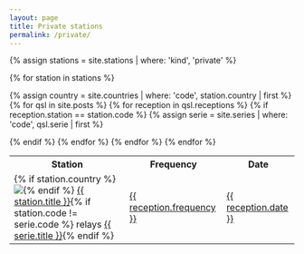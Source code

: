 ```yaml
---
layout: page
title: Private stations
permalink: /private/
---
```


{% assign stations = site.stations | where: 'kind', 'private' %}

<table>
<tr>
    <th>Station</th>
    <th>Frequency</th>
    <th>Date</th>
</tr>

{% for station in stations %}

{% assign country = site.countries | where: 'code', station.country | first %}
{% for qsl in site.posts %}
{% for reception in qsl.receptions %}
{% if reception.station == station.code %}
{% assign serie = site.series | where: 'code', qsl.serie | first %}
<tr>
    <td>{% if station.country %}<img class="flag" src="{{ country.flag }}"/>{% endif %} <a href="{{ station.url }}">{{ station.title }}</a>{% if station.code != serie.code %} relays <a href="{{ serie.url }}">{{ serie.title }}</a>{% endif %}</td>
    <td><a href="{{ qsl.url }}">{{ reception.frequency }}</a></td>
    <td><a href="{{ qsl.url }}">{{ reception.date }}</a></td>
</tr>
{% endif %}
{% endfor %}
{% endfor %}
{% endfor %}

</table>
